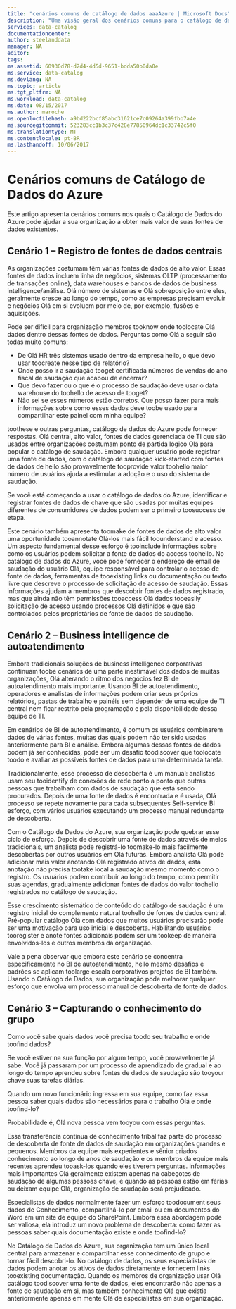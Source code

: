 ```yaml
---
title: "cenários comuns de catálogo de dados aaaAzure | Microsoft Docs"
description: "Uma visão geral dos cenários comuns para o catálogo de dados do Azure, incluindo registro hello e descoberta de fontes de dados de alto valor, habilitar o autoatendimento de business intelligence e captura de dados de conhecimento existente sobre fontes de dados e processos."
services: data-catalog
documentationcenter: 
author: steelanddata
manager: NA
editor: 
tags: 
ms.assetid: 60930d78-d2d4-4d5d-9651-bdda50b0da0e
ms.service: data-catalog
ms.devlang: NA
ms.topic: article
ms.tgt_pltfrm: NA
ms.workload: data-catalog
ms.date: 08/15/2017
ms.author: maroche
ms.openlocfilehash: a9bd222bcf85abc31621ce7c09264a399fbb7a4e
ms.sourcegitcommit: 523283cc1b3c37c428e77850964dc1c33742c5f0
ms.translationtype: MT
ms.contentlocale: pt-BR
ms.lasthandoff: 10/06/2017
---
```

# <a name="azure-data-catalog-common-scenarios"></a>Cenários comuns de Catálogo de Dados do Azure
Este artigo apresenta cenários comuns nos quais o Catálogo de Dados do Azure pode ajudar a sua organização a obter mais valor de suas fontes de dados existentes.

## <a name="scenario-1-registration-of-central-data-sources"></a>Cenário 1 – Registro de fontes de dados centrais
As organizações costumam têm várias fontes de dados de alto valor. Essas fontes de dados incluem linha de negócios, sistemas OLTP (processamento de transações online), data warehouses e bancos de dados de business intelligence/análise. Olá número de sistemas e Olá sobreposição entre eles, geralmente cresce ao longo do tempo, como as empresas precisam evoluir e negócios Olá em si evoluem por meio de, por exemplo, fusões e aquisições.

Pode ser difícil para organização membros tooknow onde toolocate Olá dados dentro dessas fontes de dados. Perguntas como Olá a seguir são todas muito comuns:

* De Olá HR três sistemas usado dentro da empresa hello, o que devo usar toocreate nesse tipo de relatório?
* Onde posso ir a saudação tooget certificada números de vendas do ano fiscal de saudação que acabou de encerrar?
* Que devo fazer ou o que é o processo de saudação deve usar o data warehouse do toohello de acesso de tooget?
* Não sei se esses números estão corretos. Que posso fazer para mais informações sobre como esses dados deve toobe usado para compartilhar este painel com minha equipe?

toothese e outras perguntas, catálogo de dados do Azure pode fornecer respostas. Olá central, alto valor, fontes de dados gerenciada de TI que são usados entre organizações costumam ponto de partida lógico Olá para popular o catálogo de saudação. Embora qualquer usuário pode registrar uma fonte de dados, com o catálogo de saudação kick-started com fontes de dados de hello são provavelmente tooprovide valor toohello maior número de usuários ajuda a estimular a adoção e o uso do sistema de saudação. 

Se você está começando a usar o catálogo de dados do Azure, identificar e registrar fontes de dados de chave que são usadas por muitas equipes diferentes de consumidores de dados podem ser o primeiro toosuccess de etapa.

Este cenário também apresenta toomake de fontes de dados de alto valor uma oportunidade tooannotate Olá-los mais fácil toounderstand e acesso. Um aspecto fundamental desse esforço é tooinclude informações sobre como os usuários podem solicitar a fonte de dados do access toohello. No catálogo de dados do Azure, você pode fornecer o endereço de email de saudação do usuário Olá, equipe responsável para controlar o acesso de fonte de dados, ferramentas de tooexisting links ou documentação ou texto livre que descreve o processo de solicitação de acesso de saudação. Essas informações ajudam a membros que descobrir fontes de dados registrado, mas que ainda não têm permissões tooaccess Olá dados tooeasily solicitação de acesso usando processos Olá definidos e que são controlados pelos proprietários de fonte de dados de saudação.

## <a name="scenario-2-self-service-business-intelligence"></a>Cenário 2 – Business intelligence de autoatendimento
Embora tradicionais soluções de business intelligence corporativas continuam toobe cenários de uma parte inestimável dos dados de muitas organizações, Olá alterando o ritmo dos negócios fez BI de autoatendimento mais importante. Usando BI de autoatendimento, operadores e analistas de informações podem criar seus próprios relatórios, pastas de trabalho e painéis sem depender de uma equipe de TI central nem ficar restrito pela programação e pela disponibilidade dessa equipe de TI.

Em cenários de BI de autoatendimento, é comum os usuários combinarem dados de várias fontes, muitas das quais podem não ter sido usadas anteriormente para BI e análise. Embora algumas dessas fontes de dados podem já ser conhecidas, pode ser um desafio toodiscover que toolocate toodo e avaliar as possíveis fontes de dados para uma determinada tarefa.

Tradicionalmente, esse processo de descoberta é um manual: analistas usam seu tooidentify de conexões de rede ponto a ponto que outras pessoas que trabalham com dados de saudação que está sendo procurados. Depois de uma fonte de dados é encontrada e é usada, Olá processo se repete novamente para cada subsequentes Self-service BI esforço, com vários usuários executando um processo manual redundante de descoberta.

Com o Catálogo de Dados do Azure, sua organização pode quebrar esse ciclo de esforço. Depois de descobrir uma fonte de dados através de meios tradicionais, um analista pode registrá-lo toomake-lo mais facilmente descobertas por outros usuários em Olá futuras. Embora analista Olá pode adicionar mais valor anotando Olá registrado ativos de dados, esta anotação não precisa tootake local a saudação mesmo momento como o registro. Os usuários podem contribuir ao longo do tempo, como permitir suas agendas, gradualmente adicionar fontes de dados do valor toohello registrados no catálogo de saudação.

Esse crescimento sistemático de conteúdo do catálogo de saudação é um registro inicial do complemento natural toohello de fontes de dados central. Pré-popular catálogo Olá com dados que muitos usuários precisarão pode ser uma motivação para uso inicial e descoberta. Habilitando usuários tooregister e anote fontes adicionais podem ser um tookeep de maneira envolvidos-los e outros membros da organização.

Vale a pena observar que embora este cenário se concentra especificamente no BI de autoatendimento, hello mesmo desafios e padrões se aplicam toolarge escala corporativos projetos de BI também. Usando o Catálogo de Dados, sua organização pode melhorar qualquer esforço que envolva um processo manual de descoberta de fonte de dados.

## <a name="scenario-3-capturing-tribal-knowledge"></a>Cenário 3 – Capturando o conhecimento do grupo
Como você sabe quais dados você precisa toodo seu trabalho e onde toofind dados?

Se você estiver na sua função por algum tempo, você provavelmente já sabe. Você já passaram por um processo de aprendizado de gradual e ao longo do tempo aprendeu sobre fontes de dados de saudação são tooyour chave suas tarefas diárias.

Quando um novo funcionário ingressa em sua equipe, como faz essa pessoa saber quais dados são necessários para o trabalho Olá e onde toofind-lo?

Probabilidade é, Olá nova pessoa vem tooyou com essas perguntas.

Essa transferência contínua de conhecimento tribal faz parte do processo de descoberta de fonte de dados de saudação em organizações grandes e pequenos. Membros da equipe mais experientes e sênior criados conhecimento ao longo de anos de saudação e os membros da equipe mais recentes aprendeu tooask-los quando eles tiverem perguntas. informações mais importantes Olá geralmente existem apenas na cabeçotes de saudação de algumas pessoas chave, e quando as pessoas estão em férias ou deixam equipe Olá, organização de saudação será prejudicado.

Especialistas de dados normalmente fazer um esforço toodocument seus dados de Conhecimento, compartilhá-lo por email ou em documentos do Word em um site de equipe do SharePoint. Embora essa abordagem pode ser valiosa, ela introduz um novo problema de descoberta: como fazer as pessoas saber quais documentação existe e onde toofind-lo?

No Catálogo de Dados do Azure, sua organização tem um único local central para armazenar e compartilhar esse conhecimento de grupo e tornar fácil descobri-lo. No catálogo de dados, os seus especialistas de dados podem anotar os ativos de dados diretamente e fornecem links tooexisting documentação. Quando os membros de organização usar Olá catálogo toodiscover uma fonte de dados, eles encontrarão não apenas a fonte de saudação em si, mas também conhecimento Olá que existia anteriormente apenas em mente Olá de especialistas em sua organização.
